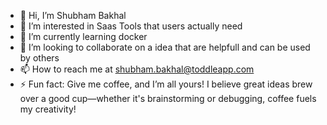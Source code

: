- 👋 Hi, I’m Shubham Bakhal
- 👀 I’m interested in Saas Tools that users actually need
- 🌱 I’m currently learning docker 
- 💞️ I’m looking to collaborate on a idea that are helpfull and can be used by others
- 📫 How to reach me at shubham.bakhal@toddleapp.com
- ⚡ Fun fact: Give me coffee, and I’m all yours! I believe great ideas brew over a good cup—whether it's brainstorming or debugging, coffee fuels my creativity!

<!---
shubham-bakhal-toddleapp/shubham-bakhal-toddleapp is a ✨ special ✨ repository because its `README.md` (this file) appears on your GitHub profile.
You can click the Preview link to take a look at your changes.
--->
